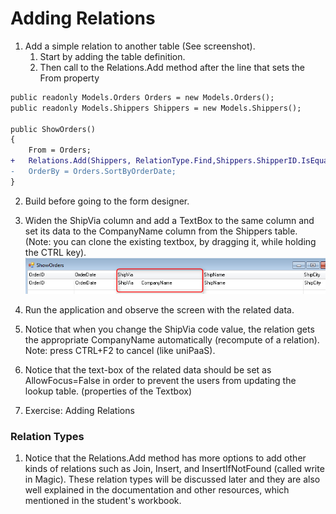﻿# Adding Relations
1.	Add a simple relation to another table (See screenshot).
      1. Start by adding the table definition.
      2. Then call to the Relations.Add method after the line that sets the From property
```diff
public readonly Models.Orders Orders = new Models.Orders();
public readonly Models.Shippers Shippers = new Models.Shippers();

public ShowOrders()
{
    From = Orders;
+   Relations.Add(Shippers, RelationType.Find,Shippers.ShipperID.IsEqualTo(Orders.ShipVia));
-   OrderBy = Orders.SortByOrderDate;
}
```
2.	Build before going to the form designer.
3.	Widen the ShipVia column and add a TextBox to the same column and set its data to the CompanyName column from the Shippers table. (Note: you can clone the existing textbox, by dragging it, while holding the CTRL key).
![Show Orders](ShowOrders.png)
4.	Run the application and observe the screen with the related data.
5.	Notice that when you change the ShipVia code value, the relation gets the appropriate CompanyName automatically (recompute of a relation). Note: press CTRL+F2 to cancel (like uniPaaS).
6.	Notice that the text-box of the related data should be set as AllowFocus=False in order to prevent the users from updating the lookup table. (properties of the Textbox)

7.	Exercise: Adding Relations

### Relation Types

1.	Notice that the Relations.Add method has more options to add other kinds of relations such as Join, Insert, and InsertIfNotFound (called write in Magic).
These relation types will be discussed later and they are also well explained in the documentation and other resources, which mentioned in the student's workbook.
